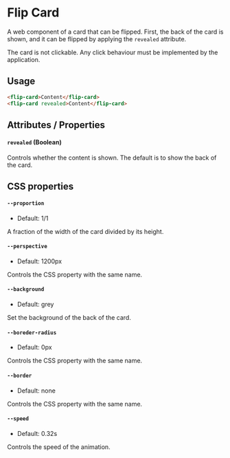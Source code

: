 # Flip Card

A web component of a card that can be flipped. First, the back of the card is shown, and it can be flipped by applying the `revealed` attribute.

The card is not clickable. Any click behaviour must be implemented by the application.


## Usage

```html
<flip-card>Content</flip-card>
<flip-card revealed>Content</flip-card>
```


## Attributes / Properties

#### `revealed` (Boolean)
Controls whether the content is shown. The default is to show the back of the card.


## CSS properties

#### `--proportion`
- Default: 1/1

A fraction of the width of the card divided by its height.

#### `--perspective`
- Default: 1200px

Controls the CSS property with the same name.

#### `--background`
- Default: grey

Set the background of the back of the card.

#### `--boreder-radius`
- Default: 0px

Controls the CSS property with the same name.

#### `--border`
- Default: none

Controls the CSS property with the same name.

#### `--speed`
- Default: 0.32s

Controls the speed of the animation.

